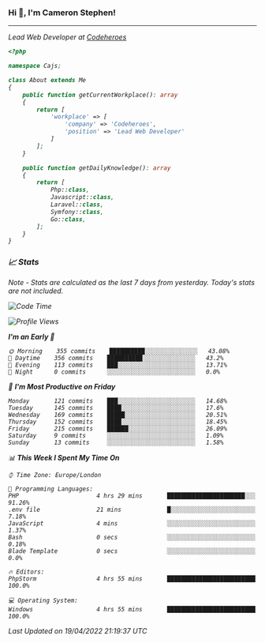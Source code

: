 ### Hi 👋, I'm Cameron Stephen!
<hr>
<p><em>Lead Web Developer at <a href="https://codeheroes.co.uk">Codeheroes</a></p>


```php
<?php

namespace Cajs;

class About extends Me
{
    public function getCurrentWorkplace(): array
    {
        return [
            'workplace' => [
                'company' => 'Codeheroes',
                'position' => 'Lead Web Developer'
            ]
        ];
    }

    public function getDailyKnowledge(): array
    {
        return [
            Php::class,
            Javascript::class,
            Laravel::class,
            Symfony::class,
            Go::class,
        ];
    }
}
```

### 📈 Stats
<p><em>Note - Stats are calculated as the last 7 days from yesterday. Today's stats are not included.</em></p>


<!--START_SECTION:waka-->
![Code Time](http://img.shields.io/badge/Code%20Time-2%2C789%20hrs%2011%20mins-blue)

![Profile Views](http://img.shields.io/badge/Profile%20Views-0-blue)

**I'm an Early 🐤** 

```text
🌞 Morning    355 commits    ██████████░░░░░░░░░░░░░░░   43.08% 
🌆 Daytime    356 commits    ██████████░░░░░░░░░░░░░░░   43.2% 
🌃 Evening    113 commits    ███░░░░░░░░░░░░░░░░░░░░░░   13.71% 
🌙 Night      0 commits      ░░░░░░░░░░░░░░░░░░░░░░░░░   0.0%

```
📅 **I'm Most Productive on Friday** 

```text
Monday       121 commits    ███░░░░░░░░░░░░░░░░░░░░░░   14.68% 
Tuesday      145 commits    ████░░░░░░░░░░░░░░░░░░░░░   17.6% 
Wednesday    169 commits    █████░░░░░░░░░░░░░░░░░░░░   20.51% 
Thursday     152 commits    ████░░░░░░░░░░░░░░░░░░░░░   18.45% 
Friday       215 commits    ██████░░░░░░░░░░░░░░░░░░░   26.09% 
Saturday     9 commits      ░░░░░░░░░░░░░░░░░░░░░░░░░   1.09% 
Sunday       13 commits     ░░░░░░░░░░░░░░░░░░░░░░░░░   1.58%

```


📊 **This Week I Spent My Time On** 

```text
⌚︎ Time Zone: Europe/London

💬 Programming Languages: 
PHP                      4 hrs 29 mins       ██████████████████████░░░   91.26% 
.env file                21 mins             █░░░░░░░░░░░░░░░░░░░░░░░░   7.18% 
JavaScript               4 mins              ░░░░░░░░░░░░░░░░░░░░░░░░░   1.37% 
Bash                     0 secs              ░░░░░░░░░░░░░░░░░░░░░░░░░   0.18% 
Blade Template           0 secs              ░░░░░░░░░░░░░░░░░░░░░░░░░   0.0%

🔥 Editors: 
PhpStorm                 4 hrs 55 mins       █████████████████████████   100.0%

💻 Operating System: 
Windows                  4 hrs 55 mins       █████████████████████████   100.0%

```


 Last Updated on 19/04/2022 21:19:37 UTC
<!--END_SECTION:waka-->

